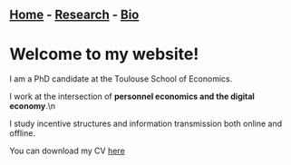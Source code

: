 ## [Home](./index.html)  -  [Research](./research.html) - [Bio](./bio.html)

# Welcome to my website!

I am a PhD candidate at the Toulouse School of Economics.

I work at the intersection of **personnel economics and the digital economy**.\n

I study incentive structures and information transmission both online and offline.

You can download my CV [here](./cv.pdf)
